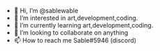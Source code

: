 - 👋 Hi, I’m @sablewable
- 👀 I’m interested in art,development,coding.
- 🌱 I’m currently learning art,development,coding.
- 💞️ I’m looking to collaborate on anything
- 📫 How to reach me Sable#5946 (discord)

<!---
sablewable/sablewable is a ✨ special ✨ repository because its `README.md` (this file) appears on your GitHub profile.
You can click the Preview link to take a look at your changes.
--->
